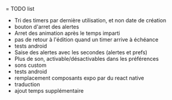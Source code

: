 = TODO list

* Tri des timers par dernière utilisation, et non date de création
* bouton d'arret des alertes
* Arret des animation après le temps imparti
* pas de retour à l'édition quand un timer arrive à échéance
* tests android
* Saise des alertes avec les secondes (alertes et prefs)
* Plus de son, activable/désactivables dans les préférences
* sons custom
* tests android
* remplacement composants expo par du react native
* traduction
* ajout temps supplémentaire
